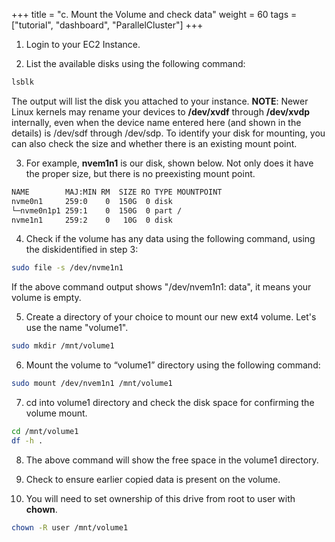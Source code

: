 +++
title = "c. Mount the Volume and check data"
weight = 60
tags = ["tutorial", "dashboard", "ParallelCluster"]
+++

1.	Login to your EC2 Instance.

2.	List the available disks using the following command:

```bash
lsblk
```
	
The output will list the disk you attached to your instance.
**NOTE**: Newer Linux kernels may rename your devices to **/dev/xvdf** through **/dev/xvdp** internally, even when the device name entered here (and shown in the details) is /dev/sdf through /dev/sdp. To identify your disk for mounting, you can also check the size and whether there is an existing mount point. 

3.  For example, **nvem1n1** is our disk, shown below. Not only does it have the proper size, but there is no preexisting mount point.

```bash
NAME        MAJ:MIN RM  SIZE RO TYPE MOUNTPOINT
nvme0n1     259:0    0  150G  0 disk
└─nvme0n1p1 259:1    0  150G  0 part /
nvme1n1     259:2    0   10G  0 disk
```

4.	Check if the volume has any data using the following command, using the diskidentified in step 3:

```bash
sudo file -s /dev/nvme1n1
```

If the above command output shows "/dev/nvem1n1: data", it means your volume is empty.

5.	Create a directory of your choice to mount our new ext4 volume. Let's use the name "volume1".

```bash
sudo mkdir /mnt/volume1
```

6.	Mount the volume to “volume1” directory using the following command:

```bash
sudo mount /dev/nvem1n1 /mnt/volume1
```

7.	cd into volume1 directory and check the disk space for confirming the volume mount.

```bash
cd /mnt/volume1
df -h .
```

8.	The above command will show the free space in the volume1 directory.

9.	Check to ensure earlier copied data is present on the volume.

10.	You will need to set ownership of this drive from root to user with **chown**.

```bash
chown -R user /mnt/volume1
```
